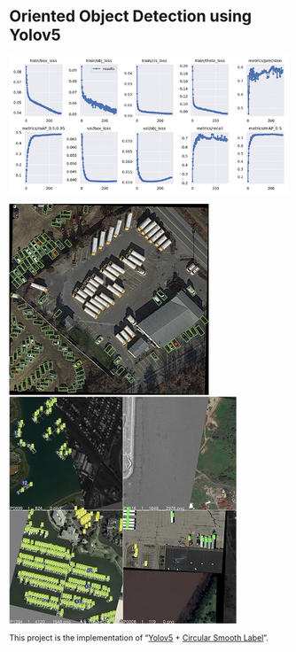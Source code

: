 # Oriented Object Detection using Yolov5

![results.png](./docs/results.png)

![Result](./docs/detection.png)
![train_batch0.jpg](./docs/train_batch6.jpg)

This project is the implementation of “[Yolov5](https://github.com/ultralytics/yolov5) + [Circular Smooth Label](https://arxiv.org/abs/2003.05597v2)”. 
